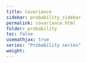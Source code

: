 ```yaml
---
title: Covariance
sidebar: probability_sidebar
permalink: covariance.html
folder: probability
toc: false
usemathjax: true
series: "Probability series"
weight:
---
```


